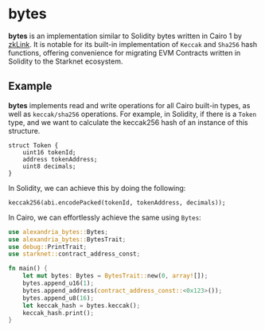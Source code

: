 # bytes

**bytes** is an implementation similar to Solidity bytes written in Cairo 1 by [zkLink](https://zk.link/). It is notable for its built-in implementation of `Keccak` and `Sha256` hash functions, offering convenience for migrating EVM Contracts written in Solidity to the Starknet ecosystem.

## Example

**bytes** implements read and write operations for all Cairo built-in types, as well as `keccak/sha256` operations. For example, in Solidity, if there is a `Token` type, and we want to calculate the keccak256 hash of an instance of this structure.

```solidity
struct Token {
    uint16 tokenId;
    address tokenAddress;
    uint8 decimals;
}
```

In Solidity, we can achieve this by doing the following:

```solidity
keccak256(abi.encodePacked(tokenId, tokenAddress, decimals));
```

In Cairo, we can effortlessly achieve the same using `Bytes`:

```rust
use alexandria_bytes::Bytes;
use alexandria_bytes::BytesTrait;
use debug::PrintTrait;
use starknet::contract_address_const;

fn main() {
    let mut bytes: Bytes = BytesTrait::new(0, array![]);
    bytes.append_u16(1);
    bytes.append_address(contract_address_const::<0x123>());
    bytes.append_u8(16);
    let keccak_hash = bytes.keccak();
    keccak_hash.print();
}
```
